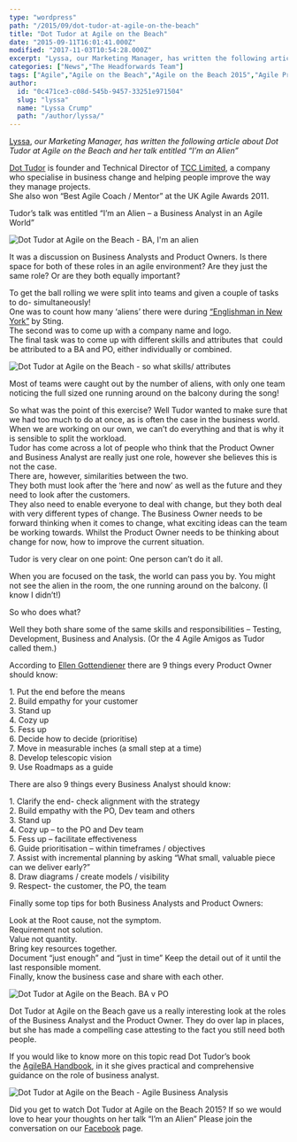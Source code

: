 ```yaml
---
type: "wordpress"
path: "/2015/09/dot-tudor-at-agile-on-the-beach"
title: "Dot Tudor at Agile on the Beach"
date: "2015-09-11T16:01:41.000Z"
modified: "2017-11-03T10:54:28.000Z"
excerpt: "Lyssa, our Marketing Manager, has written the following article about Dot Tudor at Agile on the Beach and her talk entitled “I’m an Alien” Dot Tudor is founder and Technical Director of TCC Limited, a company who specialise in business change and helping people improve the way they manage projects. She also won “Best Agile Coach / …"
categories: ["News","The Headforwards Team"]
tags: ["Agile","Agile on the Beach","Agile on the Beach 2015","Agile Project Management","AgileBA handbook","BA","Business Analyst","Dot Tudor","Dot Tudor at Agile on the beach","Dot Tudor at Agile on the beach 2015","Ellen Gottendiener","Englishman in New York","I'm an alien","I'm an alien - a business analyst in an agile world","PO","product owner","scrum","Sting","TCC Limited","UK agile awards"]
author:
  id: "0c471ce3-c08d-545b-9457-33251e971504"
  slug: "lyssa"
  name: "Lyssa Crump"
  path: "/author/lyssa/"
---
```

[Lyssa](https://uk.linkedin.com/in/lyssafeecrump), _our Marketing Manager, has written the following article about_ _Dot Tudor at Agile on the Beach and her talk entitled “I’m an Alien”_

[Dot Tudor](https://www.linkedin.com/in/dottudor) is founder and Technical Director of [TCC Limited](https://www.tcc-net.com/), a company who specialise in business change and helping people improve the way they manage projects.  
She also won “Best Agile Coach / Mentor” at the UK Agile Awards 2011.

Tudor’s talk was entitled “I’m an Alien – a Business Analyst in an Agile World”

![Dot Tudor at Agile on the Beach - BA, I'm an alien ](http://www.headforwards.com/wp-content/uploads/2015/09/Dot-Tudor-at-Agile-on-the-Beach-BA-Im-an-Alien-300x225.jpg)

It was a discussion on Business Analysts and Product Owners. Is there space for both of these roles in an agile environment? Are they just the same role? Or are they both equally important?

To get the ball rolling we were split into teams and given a couple of tasks to do- simultaneously!  
One was to count how many ‘aliens’ there were during [“Englishman in New York”](https://www.youtube.com/watch?v=d27gTrPPAyk) by Sting.  
The second was to come up with a company name and logo.  
The final task was to come up with different skills and attributes that  could be attributed to a BA and PO, either individually or combined.

![Dot Tudor at Agile on the Beach - so what skills/ attributes ](http://www.headforwards.com/wp-content/uploads/2015/09/Dot-Tudor-at-Agile-on-the-Beach-300x225.jpg)

Most of teams were caught out by the number of aliens, with only one team noticing the full sized one running around on the balcony during the song!

So what was the point of this exercise? Well Tudor wanted to make sure that we had too much to do at once, as is often the case in the business world.  
When we are working on our own, we can’t do everything and that is why it is sensible to split the workload.  
Tudor has come across a lot of people who think that the Product Owner and Business Analyst are really just one role, however she believes this is not the case.  
There are, however, similarities between the two.  
They both must look after the ‘here and now’ as well as the future and they need to look after the customers.  
They also need to enable everyone to deal with change, but they both deal with very different types of change. The Business Owner needs to be forward thinking when it comes to change, what exciting ideas can the team be working towards. Whilst the Product Owner needs to be thinking about change for now, how to improve the current situation.

Tudor is very clear on one point: One person can’t do it all.

When you are focused on the task, the world can pass you by. You might not see the alien in the room, the one running around on the balcony. (I know I didn’t!)

So who does what?

Well they both share some of the same skills and responsibilities – Testing, Development, Business and Analysis. (Or the 4 Agile Amigos as Tudor called them.)

According to [Ellen Gottendiener](https://www.ebgconsulting.com/about/) there are 9 things every Product Owner should know:

1\. Put the end before the means  
2\. Build empathy for your customer  
3\. Stand up  
4\. Cozy up  
5\. Fess up  
6\. Decide how to decide (prioritise)  
7\. Move in measurable inches (a small step at a time)  
8\. Develop telescopic vision  
9\. Use Roadmaps as a guide

There are also 9 things every Business Analyst should know:

1\. Clarify the end- check alignment with the strategy  
2\. Build empathy with the PO, Dev team and others  
3\. Stand up  
4\. Cozy up – to the PO and Dev team  
5\. Fess up – facilitate effectiveness  
6\. Guide prioritisation – within timeframes / objectives  
7\. Assist with incremental planning by asking “What small, valuable piece can we deliver early?”  
8\. Draw diagrams / create models / visibility  
9\. Respect- the customer, the PO, the team

Finally some top tips for both Business Analysts and Product Owners:

Look at the Root cause, not the symptom.  
Requirement not solution.  
Value not quantity.  
Bring key resources together.  
Document “just enough” and “just in time” Keep the detail out of it until the last responsible moment.  
Finally, know the business case and share with each other.

![Dot Tudor at Agile on the Beach. BA v PO](http://www.headforwards.com/wp-content/uploads/2015/09/Dot-Tudor-at-Agile-on-the-Beach-BA-versus-PO-300x225.jpg)

Dot Tudor at Agile on the Beach gave us a really interesting look at the roles of the Business Analyst and the Product Owner. They do over lap in places, but she has made a compelling case attesting to the fact you still need both people.

If you would like to know more on this topic read Dot Tudor’s book the [AgileBA Handbook](http://www.dsdm.org/product/agileba-business-analysis-handbook), in it she gives practical and comprehensive guidance on the role of business analyst.

![Dot Tudor at Agile on the Beach - Agile Business Analysis](http://www.headforwards.com/wp-content/uploads/2015/09/Dot-Tudor-at-Agile-on-the-Beach-Agile-Business-Analusis-handbook-300x225.jpg)

Did you get to watch Dot Tudor at Agile on the Beach 2015? If so we would love to hear your thoughts on her talk “I’m an Alien” Please join the conversation on our [Facebook](https://www.facebook.com/headforwards) page.